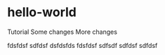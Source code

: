 # hello-world
Tutorial
Some changes
More changes

fdsfdsf
sdfdsf
dsfdsfds
fdsfdsf
sdfsdf
sdfdsf
sdfdsf
